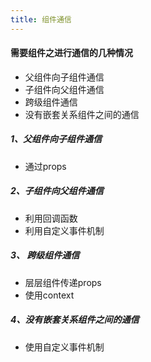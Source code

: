 ```yaml
---
title: 组件通信
---
```


#### 需要组件之进行通信的几种情况
- 父组件向子组件通信
- 子组件向父组件通信
- 跨级组件通信
- 没有嵌套关系组件之间的通信
##### 1、父组件向子组件通信
- 通过props
##### 2、子组件向父组件通信
- 利用回调函数
- 利用自定义事件机制
##### 3、 跨级组件通信
- 层层组件传递props
- 使用context
##### 4、没有嵌套关系组件之间的通信
- 使用自定义事件机制